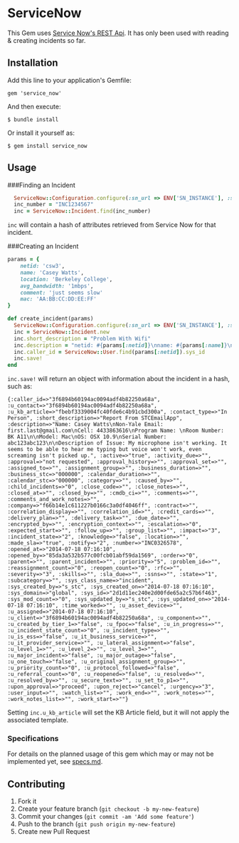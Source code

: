 # ServiceNow

This Gem uses [Service Now's REST Api](http://wiki.servicenow.com/index.php?title=REST_API). It has only been used with reading & creating incidents so far.

## Installation

Add this line to your application's Gemfile:

    gem 'service_now'

And then execute:

    $ bundle install

Or install it yourself as:

    $ gem install service_now

## Usage

###Finding an Incident
```ruby
  ServiceNow::Configuration.configure(:sn_url => ENV['SN_INSTANCE'], :sn_username => ENV['SN_USERNAME'], :sn_password => ENV['SN_PASSWORD'])
  inc_number = "INC1234567"
  inc = ServiceNow::Incident.find(inc_number)
```

`inc` will contain a hash of attributes retrieved from Service Now for that incident.


###Creating an Incident
```ruby
params = {
    netid: 'csw3',
    name: 'Casey Watts',
    location: 'Berkeley College',
    avg_bandwidth: '1mbps',
    comment: 'just seems slow'
    mac: 'AA:BB:CC:DD:EE:FF'
}

def create_incident(params)
  ServiceNow::Configuration.configure(:sn_url => ENV['SN_INSTANCE'], :sn_username => ENV['SN_USERNAME'], :sn_password => ENV['SN_PASSWORD'])
  inc = ServiceNow::Incident.new
  inc.short_description = "Problem With Wifi"
  inc.description = "netid: #{params[:netid]}\nname: #{params[:name]}\nlocation: #{params[:location]}\nbandwidth: #{params[:avg_bandwidth]}\ncomment: #{params[:comments]}\nmac: #{params[:mac]}"
  inc.caller_id = ServiceNow::User.find(params[:netid]).sys_id
  inc.save!
end
```

`inc.save!` will return an object with information about the incident in a hash, such as:

```
{:caller_id=>"3f6894b60194ac0094adf4b82250a68a", :u_contact=>"3f6894b60194ac0094adf4b82250a68a", :u_kb_article=>"fbebf3339004fc40fde6c4b91cbd300a", :contact_type=>"In Person", :short_description=>"Report From STCEmailApp", :description=>"Name: Casey Watts\nNon-Yale Email: first.last@gmail.com\nCell: 4433863616\nProgram Name: \nRoom Number: BK A11\n\nModel: Mac\nOS: OSX 10.9\nSerial Number: abc123abc123\n\nDescription of Issue: My microphone isn't working. It seems to be able to hear me typing but voice won't work, even screaming isn't picked up.", :active=>"true", :activity_due=>"", :approval=>"not requested", :approval_history=>"", :approval_set=>"", :assigned_to=>"", :assignment_group=>"", :business_duration=>"", :business_stc=>"000000", :calendar_duration=>"", :calendar_stc=>"000000", :category=>"", :caused_by=>"", :child_incidents=>"0", :close_code=>"", :close_notes=>"", :closed_at=>"", :closed_by=>"", :cmdb_ci=>"", :comments=>"", :comments_and_work_notes=>"", :company=>"f66b14e1c611227b0166c3a0df4046ff", :contract=>"", :correlation_display=>"", :correlation_id=>"", :credit_cards=>"", :delivery_plan=>"", :delivery_task=>"", :due_date=>"", :encrypted_by=>"", :encryption_context=>"", :escalation=>"0", :expected_start=>"", :follow_up=>"", :group_list=>"", :impact=>"3", :incident_state=>"2", :knowledge=>"false", :location=>"", :made_sla=>"true", :notify=>"2", :number=>"INC0326578", :opened_at=>"2014-07-18 07:16:10", :opened_by=>"85da3a532b577c00fcb01abf59da1569", :order=>"0", :parent=>"", :parent_incident=>"", :priority=>"5", :problem_id=>"", :reassignment_count=>"0", :reopen_count=>"0", :rfc=>"", :severity=>"3", :skills=>"", :sla_due=>"", :ssns=>"", :state=>"1", :subcategory=>"", :sys_class_name=>"incident", :sys_created_by=>"s_stc", :sys_created_on=>"2014-07-18 07:16:10", :sys_domain=>"global", :sys_id=>"2d1d11ec240e2d00fde65a2c57b6f463", :sys_mod_count=>"0", :sys_updated_by=>"s_stc", :sys_updated_on=>"2014-07-18 07:16:10", :time_worked=>"", :u_asset_device=>"", :u_assigned=>"2014-07-18 07:16:10", :u_client=>"3f6894b60194ac0094adf4b82250a68a", :u_component=>"", :u_created_by_tier_1=>"false", :u_fpoc=>"false", :u_in_progress=>"", :u_incident_state_count=>"0", :u_incident_type=>"", :u_is_ess=>"false", :u_it_business_service=>"", :u_it_provider_service=>"", :u_lateral_assignment=>"false", :u_level_1=>"", :u_level_2=>"", :u_level_3=>"", :u_major_incident=>"false", :u_major_outage=>"false", :u_one_touch=>"false", :u_original_assignment_group=>"", :u_priority_count=>"0", :u_protocol_followed=>"false", :u_referral_count=>"0", :u_reopened=>"false", :u_resolved=>"", :u_resolved_by=>"", :u_secure_text=>"", :u_set_to_p1=>"", :upon_approval=>"proceed", :upon_reject=>"cancel", :urgency=>"3", :user_input=>"", :watch_list=>"", :work_end=>"", :work_notes=>"", :work_notes_list=>"", :work_start=>""}
```

Setting `inc.u_kb_article` will set the KB Article field, but it will not apply the associated template.

### Specifications
For details on the planned usage of this gem which may or may not be implemented yet, see [specs.md](specs.md).

## Contributing

1. Fork it
2. Create your feature branch (`git checkout -b my-new-feature`)
3. Commit your changes (`git commit -am 'Add some feature'`)
4. Push to the branch (`git push origin my-new-feature`)
5. Create new Pull Request
